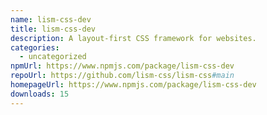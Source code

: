 ```yaml
---
name: lism-css-dev
title: lism-css-dev
description: A layout-first CSS framework for websites.
categories:
  - uncategorized
npmUrl: https://www.npmjs.com/package/lism-css-dev
repoUrl: https://github.com/lism-css/lism-css#main
homepageUrl: https://www.npmjs.com/package/lism-css-dev
downloads: 15
---
```

